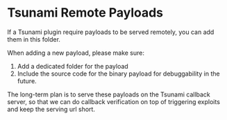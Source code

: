 # Tsunami Remote Payloads

If a Tsunami plugin require payloads to be served remotely, you can add them in
this folder.

When adding a new payload, please make sure:

1. Add a dedicated folder for the payload
2. Include the source code for the binary payload for debuggability in the future.

The long-term plan is to serve these payloads on the Tsunami callback server, so
that we can do callback verification on top of triggering exploits and keep the
serving url short.
